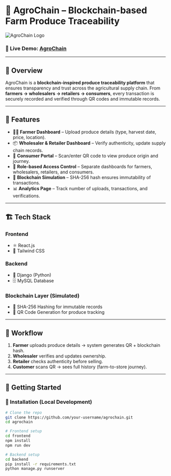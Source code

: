 # 🌾 AgroChain – Blockchain-based Farm Produce Traceability  

![AgroChain Logo](https://agrochain-blockchain-0590.bolt.host/logo.png)  

### 🔗 Live Demo: [AgroChain](https://agrochain-blockchain-0590.bolt.host/)  

---

## 📌 Overview  
AgroChain is a **blockchain-inspired produce traceability platform** that ensures transparency and trust across the agricultural supply chain. From **farmers → wholesalers → retailers → consumers**, every transaction is securely recorded and verified through QR codes and immutable records.  

---

## 🎯 Features  
- 👨‍🌾 **Farmer Dashboard** – Upload produce details (type, harvest date, price, location).  
- 📦 **Wholesaler & Retailer Dashboard** – Verify authenticity, update supply chain records.  
- 🛒 **Consumer Portal** – Scan/enter QR code to view produce origin and journey.  
- 🔐 **Role-based Access Control** – Separate dashboards for farmers, wholesalers, retailers, and consumers.  
- 🧾 **Blockchain Simulation** – SHA-256 hash ensures immutability of transactions.  
- 📊 **Analytics Page** – Track number of uploads, transactions, and verifications.  

---

## 🏗️ Tech Stack  
### Frontend  
- ⚛️ React.js  
- 🎨 Tailwind CSS  

### Backend  
- 🐍 Django (Python)  
- 🗄️ MySQL Database  

### Blockchain Layer (Simulated)  
- 🔑 SHA-256 Hashing for immutable records  
- 📜 QR Code Generation for produce tracking  

---

## 🔄 Workflow  
1. **Farmer** uploads produce details → system generates QR + blockchain hash.  
2. **Wholesaler** verifies and updates ownership.  
3. **Retailer** checks authenticity before selling.  
4. **Customer** scans QR → sees full history (farm-to-store journey).  

---

## 🚀 Getting Started  

### 🔧 Installation (Local Development)  
```bash
# Clone the repo
git clone https://github.com/your-username/agrochain.git
cd agrochain

# Frontend setup
cd frontend
npm install
npm run dev

# Backend setup
cd backend
pip install -r requirements.txt
python manage.py runserver
